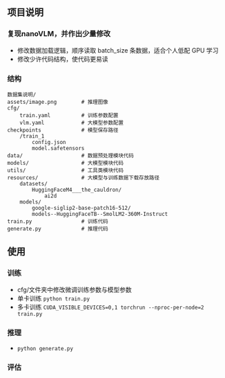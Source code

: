 ## 项目说明
### 复现nanoVLM，并作出少量修改
- 修改数据加载逻辑，顺序读取 batch_size 条数据，适合个人低配 GPU 学习
- 修改少许代码结构，使代码更易读
### 结构
    数据集说明/
    assets/image.png        # 推理图像
    cfg/
        train.yaml          # 训练参数配置
        vlm.yaml            # 大模型参数配置
    checkpoints             # 模型保存路径
        /train_1
            config.json
            model.safetensors
    data/                   # 数据预处理模块代码
    models/                 # 大模型模块代码
    utils/                  # 工具类模块代码
    resources/              # 大模型与训练数据下载存放路径
        datasets/
            HuggingFaceM4___the_cauldron/
                ai2d
        models/
            google-siglip2-base-patch16-512/
            models--HuggingFaceTB--SmolLM2-360M-Instruct
    train.py                # 训练代码
    generate.py             # 推理代码

## 使用
### 训练
- cfg/文件夹中修改微调训练参数与模型参数
- 单卡训练 ```python train.py```
- 多卡训练 ```CUDA_VISIBLE_DEVICES=0,1 torchrun --nproc-per-node=2 train.py```
### 推理
- ```python generate.py```
### 评估



